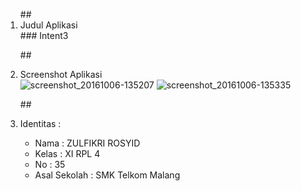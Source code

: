 <ol>
##<li> Judul Aplikasi </li>
### Intent3
 
##<li> Screenshot Aplikasi </li>
![screenshot_20161006-135207](https://cloud.githubusercontent.com/assets/22027035/19153210/bce3d7fa-8bff-11e6-91bb-d476a7f6752f.png)
![screenshot_20161006-135335](https://cloud.githubusercontent.com/assets/22027035/19153209/bcdbe86a-8bff-11e6-878c-70c4229fad43.png)

##<li> Identitas : </li>
 
<ul>
<li> Nama : ZULFIKRI ROSYID </li>
<li> Kelas : XI RPL 4 </li>
<li> No : 35 </li>
<li> Asal Sekolah : SMK Telkom Malang </li>
</ul>

